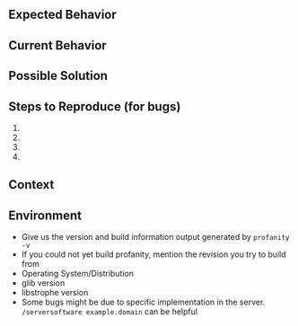 <!--- Provide a general summary of the issue in the Title above -->

<!--- More than 50 issues open? Please don't file any new feature requests -->
<!--- Help us reduce the work first :-) -->

## Expected Behavior
<!--- If you're describing a bug, tell us what should happen -->
<!--- If you're suggesting a change/improvement, tell us how it should work -->

## Current Behavior
<!--- If describing a bug, tell us what happens instead of the expected behavior -->
<!--- If suggesting a change/improvement, explain the difference from current behavior -->

## Possible Solution
<!--- Not obligatory, but suggest a fix/reason for the bug, -->
<!--- or ideas how to implement the addition or change -->

## Steps to Reproduce (for bugs)
<!--- Describe, in detail, what needs to happen to reproduce this bug -->
<!--- Give us a screenshot (if it's helpful for this particular bug) -->
1.
2.
3.
4.

## Context
<!--- How has this issue affected you? What are you trying to accomplish? -->

## Environment
* Give us the version and build information output generated by `profanity -v`
* If you could not yet build profanity, mention the revision you try to build from
* Operating System/Distribution
* glib version
* libstrophe version
* Some bugs might be due to specific implementation in the server. `/serversoftware example.domain` can be helpful

